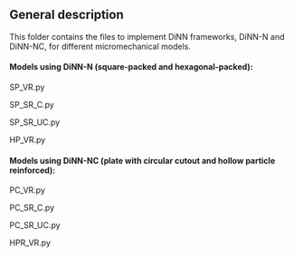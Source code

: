 ## General description

This folder contains the files to implement DiNN frameworks, DiNN-N and DiNN-NC, for different micromechanical models.

#### Models using DiNN-N (square-packed and hexagonal-packed):

SP_VR.py

SP_SR_C.py

SP_SR_UC.py

HP_VR.py

#### Models using DiNN-NC (plate with circular cutout and hollow particle reinforced):

PC_VR.py

PC_SR_C.py

PC_SR_UC.py

HPR_VR.py
